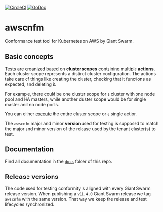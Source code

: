 [![CircleCI](https://circleci.com/gh/giantswarm/awscnfm.svg?style=shield)](https://circleci.com/gh/giantswarm/awscnfm)
[![GoDoc](https://godoc.org/github.com/giantswarm/awscnfm?status.svg)](https://pkg.go.dev/github.com/giantswarm/awscnfm?tab=overview)

# awscnfm

Conformance test tool for Kubernetes on AWS by Giant Swarm.

## Basic concepts

Tests are organized based on **cluster scopes** containing multiple **actions**. Each cluster scope represents a distinct cluster configuration. The actions take care of things like creating the cluster, checking that it functions as expected, and deleting it.

For example, there could be one cluster scope for a cluster with one node pool and HA masters, while another cluster scope would be for single master and no node pools.

You can either [execute](https://github.com/giantswarm/awscnfm/blob/master/docs/using.md) the entire cluster scope or a single action.

The `awscnfm` major and minor **version** used for testing is supposed to match the major and minor version of the release used by the tenant cluster(s) to test.

## Documentation

Find all documentation in the [`docs`](https://github.com/giantswarm/awscnfm/tree/master/docs) folder of this repo.

## Release versions

The code used for testing conformity is aligned with every Giant Swarm release
version. When publishing a `v11.4.0` Giant Swarm release we tag `awscnfm` with
the same version. That way we keep the release and test lifecycles synchronized.
